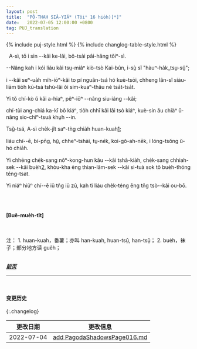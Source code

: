 ```yaml
---
layout: post
title:  "PÓ-THAH SIÂ-YIÁᴺ (Tŏiⁿ 16 hio̍h)[*]"
date:   2022-07-05 12:00:00 +0800
tag: PUJ_translation
---
```


{% include puj-style.html %}
{% include changlog-table-style.html %}

<!-- A Si, in his new home, was no longer Number Four. -->
&nbsp;&nbsp;A-sì, tŏ i sin &#x002D;&#x002D;kâi ke-lăi, bô-tsài pâi-hâng tŏiⁿ-sì.
<!-- His name was changed to Kai Bun, which means "an aspirant in literature"; -->
&#x002D;&#x002D;Nâng kah i kói liáu kâi tsṳ-miâⁿ kiò-tsò Kai-bûn, i-sṳ̀ sĭ "hàuⁿ-ha̍k_tsṳ-sṳ̆";
<!-- and his estate was so much improved, that it was only at times that he remembered his former home with regret. -->
i &#x002D;&#x002D;kâi seⁿ-ua̍h mih-iōⁿ-kâi to pí nguân-tsá hó kuè-tsōi, chheng lân-sî siàu-liām tio̍h kū-tsá tshù-lăi ŏi sim-kuaⁿ-thâu né tsa̍t-tsa̍t.
<!-- He here had one elder brother, who was also an adopted child; -->
Yi tŏ chí-kò ŭ kâi a-hiaⁿ, pêⁿ-iōⁿ &#x002D;&#x002D;nâng siu-iáng &#x002D;&#x002D;kâi;
<!-- for this couple had no children of their own, and they must have some one to rear up as theirs, to make offerings for their welfare in the spirit-world after their death. -->
chí-tùi ang-chiá ka-kī bô kiáⁿ, tio̍h chhī kâi lâi tsò kiáⁿ, kuè-sin ău chiàⁿ ŭ-nâng sio-chîⁿ-tsuá khṳh &#x002D;&#x002D;in.
<!-- Before this, Four had eaten boiled sweet-potatoes three times a day; -->
Tsṳ̆-tsá, A-sì che̍k-jît saⁿ-tǹg chia̍h huan-kuah<a href="#note_1" class="note">1</a>;
<!-- but now he had rice, with fish, vegetables, pork, and poultry. -->
liáu chí&#x002D;&#x002D;ē, bí-pn̄g, hṳ̂, chheⁿ-tshài, tṳ-ne̍k, koi-gô-ah-ne̍k, i lóng-tsŏng ŭ-hó chia̍h. 
<!-- He wore shoes with wooden soles an inch thick, and nankeen stockings, with his trousers tucked in at the top, and fastened there by bright blue silk garters. -->
Yi chhēng che̍k-sang nŏⁿ-kong-hun kău &#x002D;&#x002D;kâi tshâ-kia̍h, che̍k-sang chhiah-sek &#x002D;&#x002D;kâi bue̍h<a href="#note_2" class="note">2</a>, khòu-kha ēng thian-lâm-sek &#x002D;&#x002D;kâi si-tuà sok tŏ bue̍h-thóng téng-tsat.
<!-- His jacket was now long and fine, and he wore a black satin cap. -->
Yi niáⁿ hiûⁿ chí&#x002D;&#x002D;ē iŭ tn̂g iŭ zû, kah tì liáu che̍k-téng ēng tn̄g tsò&#x002D;&#x002D;kâi ou-bō.
<!-- He also began to go to school. -->
<!-- In reading, he began at what you would call the back of the book, and read down the columns of letters, beginning at the upper right-hand corner of the page, and ending at the lower left-hand corner. -->
<!-- His teacher first read a few columns to him, and Kai Bun repeated these after him. -->
<!-- Then he went to his seat and studied aloud at the top of his voice, as all the other boys did, until he had learned the lesson. -->
<!-- Then he went and turned his back toward his teacher and repeated his lesson from memory. -->
<!-- In this way he went over the whole book. -->
<!-- When he was older, the meaning would be explained to him. -->
<!-- He learned also to write, beginning by putting his copy under thin paper, and following it with a little brush wet with ink. -->
<!-- After he had learned to hold his brush and guide his hand well, he wrote the copy from memory. -->
<!-- Reading and writing would be his only studies, no matter how many years he remained at school. -->
<br>

<br>

**[Buē-mue̍h-tît]**

<br>


<br>
注：
1. <span id="note_1">huan-kuah，番薯；亦叫 han-kuah, huan-tsṳ̂, han-tsṳ̂；</span>
2. <span id="note_2">bue̍h，袜子；部分地方读 gue̍h；</span>
<br>

<br>

***[前页](PagodaShadowsPage015.html)***
<!-- ***[后页](PagodaShadowsPage017-018.html)*** -->


---
<br>

#### 变更历史

{:.changelog}

| 更改日期 | 更改信息 |
| --- | --- |
| 2022-07-04 | <a href="https://github.com/DonAnthonyLee/DonAnthonyLee.github.io/commit/57f1991218ffc97e21ef2d396cb7787b7fd8f182" target="_blank">add PagodaShadowsPage016.md</a> |
